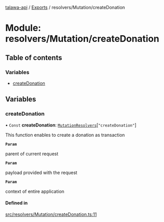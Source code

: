 [talawa-api](../README.md) / [Exports](../modules.md) / resolvers/Mutation/createDonation

# Module: resolvers/Mutation/createDonation

## Table of contents

### Variables

- [createDonation](resolvers_Mutation_createDonation.md#createdonation)

## Variables

### createDonation

• `Const` **createDonation**: [`MutationResolvers`](types_generatedGraphQLTypes.md#mutationresolvers)[``"createDonation"``]

This function enables to create a donation as transaction

**`Param`**

parent of current request

**`Param`**

payload provided with the request

**`Param`**

context of entire application

#### Defined in

[src/resolvers/Mutation/createDonation.ts:11](https://github.com/PalisadoesFoundation/talawa-api/blob/3eeb2af/src/resolvers/Mutation/createDonation.ts#L11)
